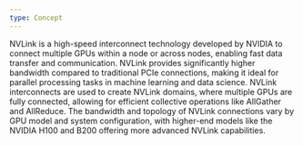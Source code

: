 ```yaml
---
type: Concept
---
```


NVLink is a high-speed interconnect technology developed by NVIDIA to connect multiple GPUs within a node or across nodes, enabling fast data transfer and communication. NVLink provides significantly higher bandwidth compared to traditional PCIe connections, making it ideal for parallel processing tasks in machine learning and data science. NVLink interconnects are used to create NVLink domains, where multiple GPUs are fully connected, allowing for efficient collective operations like AllGather and AllReduce. The bandwidth and topology of NVLink connections vary by GPU model and system configuration, with higher-end models like the NVIDIA H100 and B200 offering more advanced NVLink capabilities.